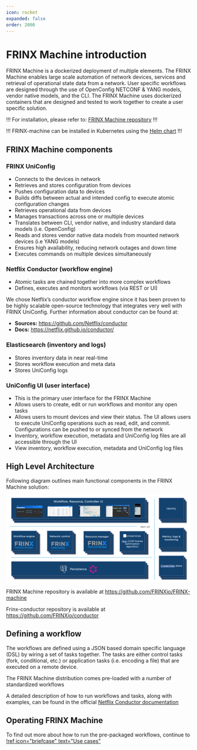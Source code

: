 ```yaml
---
icon: rocket
expanded: false
order: 2000
---
```


# FRINX Machine introduction

FRINX Machine is a dockerized deployment of multiple elements. The FRINX
Machine enables large scale automation of network devices, services and
retrieval of operational state data from a network. User specific
workflows are designed through the use of OpenConfig NETCONF & YANG
models, vendor native models, and the CLI. The FRINX Machine uses
dockerized containers that are designed and tested to work together to
create a user specific solution.

!!!
For installation, please refer to: [FRINX Machine
repository](https://github.com/FRINXio/FRINX-machine)
!!!

!!!
FRINX-machine can be installed in Kubernetes using the [Helm chart](https://artifacthub.io/packages/helm/frinx-helm-charts/frinx-machine)
!!!

## FRINX Machine components

### FRINX UniConfig

-   Connects to the devices in network
-   Retrieves and stores configuration from devices
-   Pushes configuration data to devices
-   Builds diffs between actual and intended config to execute atomic
    configuration changes
-   Retrieves operational data from devices
-   Manages transactions across one or multiple devices
-   Translates between CLI, vendor native, and industry standard data
    models (i.e. OpenConfig)
-   Reads and stores vendor native data models from mounted network
    devices (i.e YANG models)
-   Ensures high availability, reducing network outages and down time
-   Executes commands on multiple devices simultaneously

### Netflix Conductor (workflow engine)

-   Atomic tasks are chained together into more complex workflows
-   Defines, executes and monitors workflows (via REST or UI)

We chose Netflix’s conductor workflow engine since it has been proven to
be highly scalable open-source technology that integrates very well with
FRINX UniConfig. Further information about conductor can be found at:

-   **Sources:** https://github.com/Netflix/conductor
-   **Docs:** https://netflix.github.io/conductor/

### Elasticsearch (inventory and logs)

-   Stores inventory data in near real-time
-   Stores workflow execution and meta data
-   Stores UniConfig logs

### UniConfig UI (user interface)

-   This is the primary user interface for the FRINX Machine
-   Allows users to create, edit or run workflows and monitor any open
    tasks
-   Allows users to mount devices and view their status. The UI allows
    users to execute UniConfig operations such as read, edit, and
    commit. Configurations can be pushed to or synced from the network
-   Inventory, workflow execution, metadata and UniConfig log files are
    all accessible through the UI
-   View inventory, workflow execution, metadata and UniConfig log files

## High Level Architecture

Following diagram outlines main functional components in the FRINX
Machine solution:

![FM Architecture](FRINX_Machine_Architecture.png)

FRINX Machine repository is available at https://github.com/FRINXio/FRINX-machine

Frinx-conductor repository is available at https://github.com/FRINXio/conductor

## Defining a workflow

The workflows are defined using a JSON based domain specific language
(DSL) by wiring a set of tasks together. The tasks are either control
tasks (fork, conditional, etc.) or application tasks (i.e. encoding a
file) that are executed on a remote device.

The FRINX Machine distribution comes pre-loaded with a number of
standardized workflows

A detailed description of how to run workflows and tasks, along with
examples, can be found in the official [Netflix Conductor
documentation](https://netflix.github.io/conductor/configuration/workflowdef)

## Operating FRINX Machine

To find out more about how to run the pre-packaged workflows, continue to [!ref icon="briefcase" text="Use cases"](../use-cases/index.md)